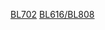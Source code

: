 [BL702](https://github.com/bouffalolab/bl_mcu_sdk/blob/master/drivers/lhal/src/bflb_usb_v1.c)
[BL616/BL808](https://github.com/bouffalolab/bl_mcu_sdk/blob/master/drivers/lhal/src/bflb_usb_v2.c)
